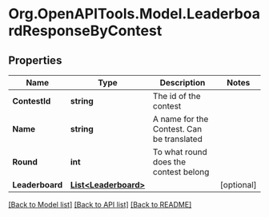 
# Org.OpenAPITools.Model.LeaderboardResponseByContest

## Properties

Name | Type | Description | Notes
------------ | ------------- | ------------- | -------------
**ContestId** | **string** | The id of the contest | 
**Name** | **string** | A name for the Contest. Can be translated | 
**Round** | **int** | To what round does the contest belong | 
**Leaderboard** | [**List&lt;Leaderboard&gt;**](Leaderboard.md) |  | [optional] 

[[Back to Model list]](../README.md#documentation-for-models)
[[Back to API list]](../README.md#documentation-for-api-endpoints)
[[Back to README]](../README.md)

